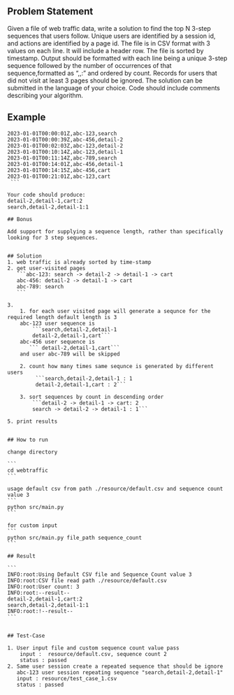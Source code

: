 ## Problem Statement
Given a file of web traffic data, write a solution to find the top N 3-step sequences that users follow.
Unique users are identified by a session id, and actions are identified by a page id.
The file is in CSV format with 3 values on each line. It will include a header row. The file is sorted by
timestamp.
Output should be formatted with each line being a unique 3-step sequence followed by the number of
occurrences of that sequence,formatted as “<step1>,<step2>,<step3>:<count>” and ordered by count.
Records for users that did not visit at least 3 pages should be ignored.
The solution can be submitted in the language of your choice. Code should include comments
describing your algorithm.


## Example

````timestamp,session_id,page_id
2023-01-01T00:00:01Z,abc-123,search
2023-01-01T00:00:39Z,abc-456,detail-2
2023-01-01T00:02:03Z,abc-123,detail-2
2023-01-01T00:10:14Z,abc-123,detail-1
2023-01-01T00:11:14Z,abc-789,search
2023-01-01T00:14:01Z,abc-456,detail-1
2023-01-01T00:14:15Z,abc-456,cart
2023-01-01T00:21:01Z,abc-123,cart
 ```

Your code should produce:
detail-2,detail-1,cart:2
search,detail-2,detail-1:1

## Bonus

Add support for supplying a sequence length, rather than specifically looking for 3 step sequences.


## Solution
1. web traffic is already sorted by time-stamp 
2. get user-visited pages 
   ```abc-123: search -> detail-2 -> detail-1 -> cart
   abc-456: detail-2 -> detail-1 -> cart
   abc-789: search
   ```

3. 
    1. for each user visited page will generate a sequnce for the required length default length is 3
    abc-123 user sequence is 
        ```search,detail-2,detail-1
        detail-2,detail-1,cart```
    abc-456 user sequence is
       ``` detail-2,detail-1,cart```
    and user abc-789 will be skipped

    2. count how many times same sequnce is generated by different users
         ```search,detail-2,detail-1 : 1
         detail-2,detail-1,cart : 2```

    3. sort sequences by count in descending order
        ```detail-2 -> detail-1 -> cart: 2
        search -> detail-2 -> detail-1 : 1```

5. print results
     

## How to run 

change directory 

```
cd webtraffic
```

usage default csv from path ./resource/default.csv and sequence count value 3
```
python src/main.py 
```

for custom input  
```
python src/main.py file_path sequence_count
```

## Result 

```
INFO:root:Using Default CSV file and Sequence Count value 3
INFO:root:CSV file read path ./resource/default.csv
INFO:root:User count: 3
INFO:root:--result--
detail-2,detail-1,cart:2
search,detail-2,detail-1:1
INFO:root:!--result--
```


## Test-Case 

1. User input file and custom sequence count value pass
    input :  resource/default.csv, sequence count 2       
    status : passed
2. Same user session create a repeated sequence that should be ignore
   abc-123 user session repeating sequence "search,detail-2,detail-1"
   input : resource/test_case_1.csv
   status : passed
    
